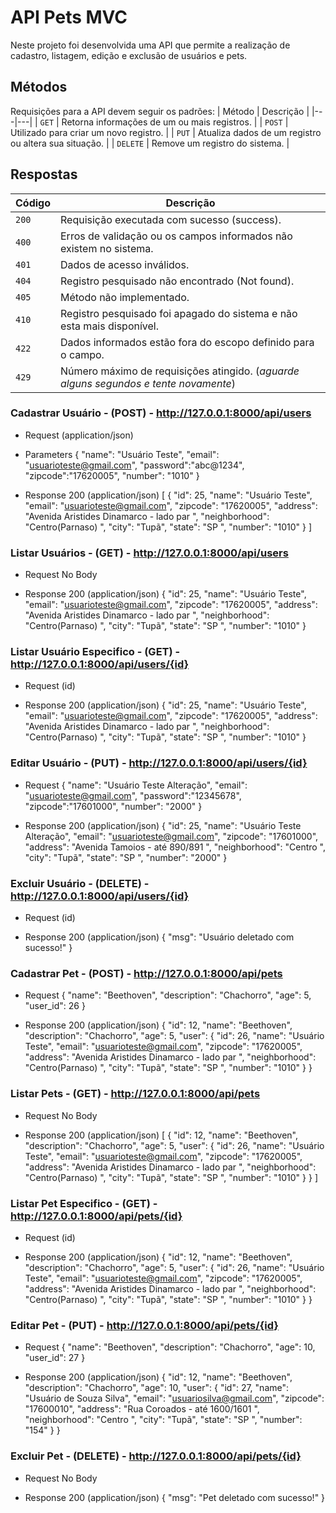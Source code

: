 # API Pets MVC

Neste projeto foi desenvolvida uma API que permite a realização de cadastro, listagem, edição e exclusão de usuários e pets.

## Métodos
Requisições para a API devem seguir os padrões:
| Método | Descrição |
|---|---|
| `GET` | Retorna informações de um ou mais registros. |
| `POST` | Utilizado para criar um novo registro. |
| `PUT` | Atualiza dados de um registro ou altera sua situação. |
| `DELETE` | Remove um registro do sistema. |


## Respostas

| Código | Descrição |
|---|---|
| `200` | Requisição executada com sucesso (success).|
| `400` | Erros de validação ou os campos informados não existem no sistema.|
| `401` | Dados de acesso inválidos.|
| `404` | Registro pesquisado não encontrado (Not found).|
| `405` | Método não implementado.|
| `410` | Registro pesquisado foi apagado do sistema e não esta mais disponível.|
| `422` | Dados informados estão fora do escopo definido para o campo.|
| `429` | Número máximo de requisições atingido. (*aguarde alguns segundos e tente novamente*)|

### Cadastrar Usuário - (POST) - http://127.0.0.1:8000/api/users

+ Request (application/json)

+ Parameters
  {
    "name": "Usuário Teste",
    "email": "usuarioteste@gmail.com",
    "password":"abc@1234",
    "zipcode":"17620005",
    "number": "1010"
  }

+ Response 200 (application/json)
[
  {
    "id": 25,
    "name": "Usuário Teste",
    "email": "usuarioteste@gmail.com",
    "zipcode": "17620005",
    "address": "Avenida Aristides Dinamarco - lado par ",
    "neighborhood": "Centro(Parnaso) ",
    "city": "Tupã",
    "state": "SP ",
    "number": "1010"
  }
]

### Listar Usuários - (GET) - http://127.0.0.1:8000/api/users
+ Request No Body

+ Response 200 (application/json)
{
  "id": 25,
  "name": "Usuário Teste",
  "email": "usuarioteste@gmail.com",
  "zipcode": "17620005",
  "address": "Avenida Aristides Dinamarco - lado par ",
  "neighborhood": "Centro(Parnaso) ",
  "city": "Tupã",
  "state": "SP ",
  "number": "1010"
}

### Listar Usuário Especifico - (GET) - http://127.0.0.1:8000/api/users/{id}
+ Request (id)

+ Response 200 (application/json)
{
  "id": 25,
  "name": "Usuário Teste",
  "email": "usuarioteste@gmail.com",
  "zipcode": "17620005",
  "address": "Avenida Aristides Dinamarco - lado par ",
  "neighborhood": "Centro(Parnaso) ",
  "city": "Tupã",
  "state": "SP ",
  "number": "1010"
}

### Editar Usuário - (PUT) - http://127.0.0.1:8000/api/users/{id}
+ Request
{
  "name": "Usuário Teste Alteração",
  "email": "usuarioteste@gmail.com",
  "password":"12345678",
  "zipcode":"17601000",
  "number": "2000"
}

+ Response 200 (application/json)
{
  "id": 25,
  "name": "Usuário Teste Alteração",
  "email": "usuarioteste@gmail.com",
  "zipcode": "17601000",
  "address": "Avenida Tamoios - até 890\/891 ",
  "neighborhood": "Centro ",
  "city": "Tupã",
  "state": "SP ",
  "number": "2000"
}

### Excluir Usuário - (DELETE) - http://127.0.0.1:8000/api/users/{id}
+ Request (id)

+ Response 200 (application/json)
{
  "msg": "Usuário deletado com sucesso!"
}

### Cadastrar Pet - (POST) - http://127.0.0.1:8000/api/pets
+ Request
{
	"name": "Beethoven",
	"description": "Chachorro",
	"age": 5,
	"user_id": 26
}

+ Response 200 (application/json)
{
  "id": 12,
  "name": "Beethoven",
  "description": "Chachorro",
  "age": 5,
  "user": {
    "id": 26,
    "name": "Usuário Teste",
    "email": "usuarioteste@gmail.com",
    "zipcode": "17620005",
    "address": "Avenida Aristides Dinamarco - lado par ",
    "neighborhood": "Centro(Parnaso) ",
    "city": "Tupã",
    "state": "SP ",
    "number": "1010"
  }
}

### Listar Pets - (GET) - http://127.0.0.1:8000/api/pets
+ Request
No Body

+ Response 200 (application/json)
[
  {
    "id": 12,
    "name": "Beethoven",
    "description": "Chachorro",
    "age": 5,
    "user": {
      "id": 26,
      "name": "Usuário Teste",
      "email": "usuarioteste@gmail.com",
      "zipcode": "17620005",
      "address": "Avenida Aristides Dinamarco - lado par ",
      "neighborhood": "Centro(Parnaso) ",
      "city": "Tupã",
      "state": "SP ",
      "number": "1010"
    }
  }
]

### Listar Pet Especifico - (GET) - http://127.0.0.1:8000/api/pets/{id}
+ Request (id)

+ Response 200 (application/json)
{
  "id": 12,
  "name": "Beethoven",
  "description": "Chachorro",
  "age": 5,
  "user": {
    "id": 26,
    "name": "Usuário Teste",
    "email": "usuarioteste@gmail.com",
    "zipcode": "17620005",
    "address": "Avenida Aristides Dinamarco - lado par ",
    "neighborhood": "Centro(Parnaso) ",
    "city": "Tupã",
    "state": "SP ",
    "number": "1010"
  }
}

### Editar Pet - (PUT) - http://127.0.0.1:8000/api/pets/{id}
+ Request
{
	"name": "Beethoven",
	"description": "Chachorro",
	"age": 10,
	"user_id": 27
}

+ Response 200 (application/json)
{
  "id": 12,
  "name": "Beethoven",
  "description": "Chachorro",
  "age": 10,
  "user": {
    "id": 27,
    "name": "Usuário de Souza Silva",
    "email": "usuariosilva@gmail.com",
    "zipcode": "17600010",
    "address": "Rua Coroados - até 1600\/1601 ",
    "neighborhood": "Centro ",
    "city": "Tupã",
    "state": "SP ",
    "number": "154"
  }
}

### Excluir Pet  - (DELETE) - http://127.0.0.1:8000/api/pets/{id}
+ Request
No Body

+ Response 200 (application/json)
{
  "msg": "Pet deletado com sucesso!"
}






